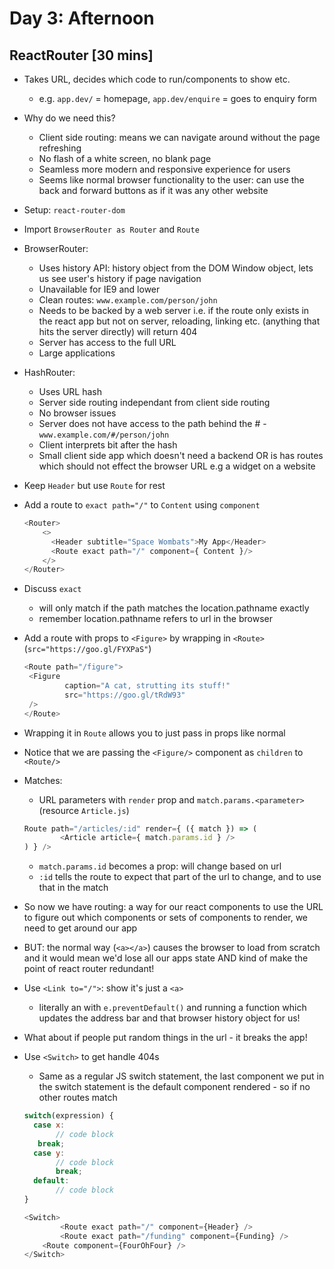 # Day 3: Afternoon

## ReactRouter [30 mins]

- Takes URL, decides which code to run/components to show etc.
	- e.g. `app.dev/` = homepage, `app.dev/enquire` = goes to enquiry form
- Why do we need this?
	- Client side routing: means we can navigate around without the page refreshing
	- No flash of a white screen, no blank page
	- Seamless more modern and responsive experience for users 
	- Seems like normal browser functionality to the user: can use the back and forward buttons as if it was any other website
- Setup: `react-router-dom`
- Import `BrowserRouter as Router` and `Route`
- BrowserRouter:
	- Uses history API: history object from the DOM Window object, lets us see user's history if page navigation
	- Unavailable for IE9 and lower
	- Clean routes: `www.example.com/person/john`
	- Needs to be backed by a web server i.e. if the route only exists in the react app but not on server, reloading, linking etc. (anything that hits the server directly) will return 404
	- Server has access to the full URL
	- Large applications
- HashRouter:
	- Uses URL hash
	- Server side routing independant from client side routing
	- No browser issues
	- Server does not have access to the path behind the #
	-`www.example.com/#/person/john`
	- Client interprets bit after the hash
	- Small client side app which doesn't need a backend OR is has routes which should not effect the browser URL e.g a widget on a website
- Keep `Header` but use `Route` for rest
- Add a route to `exact path="/"` to `Content` using `component`
	```js
	<Router>
    	<>
      	  <Header subtitle="Space Wombats">My App</Header>
     	  <Route exact path="/" component={ Content }/>
    	</>
  	</Router>
	```

- Discuss `exact`
	- will only match if the path matches the location.pathname exactly
	- remember location.pathname refers to url in the browser
- Add a route with props to `<Figure>` by wrapping in `<Route>` (`src="https://goo.gl/FYXPaS"`)
	```js
	<Route path="/figure">
   	 <Figure
       		 caption="A cat, strutting its stuff!"
        	 src="https://goo.gl/tRdW93"
   	 />
	</Route>
	```
- Wrapping it in `Route` allows you to just pass in props like normal
- Notice that we are passing the `<Figure/>` component as `children` to `<Route/>`
- Matches:
	- URL parameters with `render` prop and `match.params.<parameter>` (resource `Article.js`)
	```js
	Route path="/articles/:id" render={ ({ match }) => (
    		<Article article={ match.params.id } />
	) } />
	```
	- `match.params.id` becomes a prop: will change based on url
	- `:id` tells the route to expect that part of the url to change, and to use that in the match 
- So now we have routing: a way for our react components to use the URL to figure out which components or sets of components to render, we need to get around our app
- BUT: the normal way (`<a></a>`) causes the browser to load from scratch and it would mean we'd lose all our apps state AND kind of make the point of react router redundant!
- Use `<Link to="/">`: show it's just a `<a>`
	- literally an <a> with `e.preventDefault()` and running a function which updates the address bar and that browser history object for us!
- What about if people put random things in the url - it breaks the app!
- Use `<Switch>` to get handle 404s
	- Same as a regular JS switch statement, the last component we put in the switch statement is the default component rendered - so if no other routes match
	```js
	switch(expression) {
	  case x:
    	   // code block
   	   break;
  	  case y:
    	   // code block
    	   break;
  	  default:
    	   // code block
	}

	<Switch>
        	<Route exact path="/" component={Header} />
        	<Route exact path="/funding" component={Funding} />
		<Route component={FourOhFour} />
	</Switch>
	```
